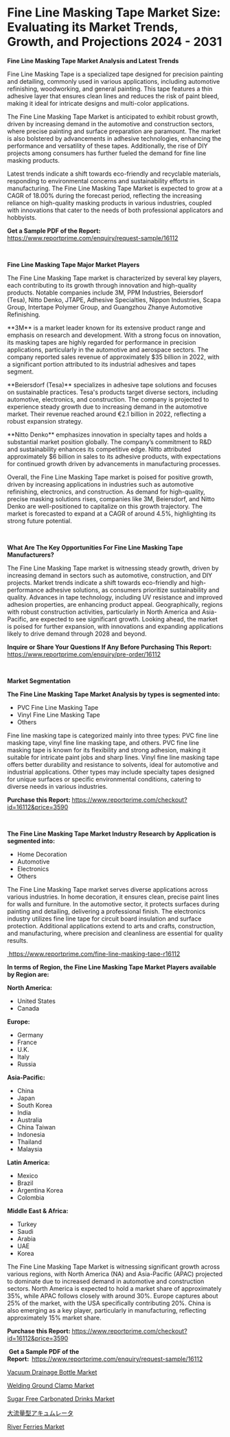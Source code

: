 <p><h1>Fine Line Masking Tape Market Size: Evaluating its Market Trends, Growth, and Projections 2024 - 2031</h1></p><p><strong>Fine Line Masking Tape Market Analysis and Latest Trends</strong></p>
<p><p>Fine Line Masking Tape is a specialized tape designed for precision painting and detailing, commonly used in various applications, including automotive refinishing, woodworking, and general painting. This tape features a thin adhesive layer that ensures clean lines and reduces the risk of paint bleed, making it ideal for intricate designs and multi-color applications.</p><p>The Fine Line Masking Tape Market is anticipated to exhibit robust growth, driven by increasing demand in the automotive and construction sectors, where precise painting and surface preparation are paramount. The market is also bolstered by advancements in adhesive technologies, enhancing the performance and versatility of these tapes. Additionally, the rise of DIY projects among consumers has further fueled the demand for fine line masking products.</p><p>Latest trends indicate a shift towards eco-friendly and recyclable materials, responding to environmental concerns and sustainability efforts in manufacturing. The Fine Line Masking Tape Market is expected to grow at a CAGR of 18.00% during the forecast period, reflecting the increasing reliance on high-quality masking products in various industries, coupled with innovations that cater to the needs of both professional applicators and hobbyists.</p></p>
<p><strong>Get a Sample PDF of the Report:&nbsp;</strong> <a href="https://www.reportprime.com/enquiry/request-sample/16112">https://www.reportprime.com/enquiry/request-sample/16112</a></p>
<p>&nbsp;</p>
<p><strong>Fine Line Masking Tape Major Market Players</strong></p>
<p><p>The Fine Line Masking Tape market is characterized by several key players, each contributing to its growth through innovation and high-quality products. Notable companies include 3M, PPM Industries, Beiersdorf (Tesa), Nitto Denko, JTAPE, Adhesive Specialties, Nippon Industries, Scapa Group, Intertape Polymer Group, and Guangzhou Zhanye Automotive Refinishing.</p><p>**3M** is a market leader known for its extensive product range and emphasis on research and development. With a strong focus on innovation, its masking tapes are highly regarded for performance in precision applications, particularly in the automotive and aerospace sectors. The company reported sales revenue of approximately $35 billion in 2022, with a significant portion attributed to its industrial adhesives and tapes segment.</p><p>**Beiersdorf (Tesa)** specializes in adhesive tape solutions and focuses on sustainable practices. Tesa's products target diverse sectors, including automotive, electronics, and construction. The company is projected to experience steady growth due to increasing demand in the automotive market. Their revenue reached around €2.1 billion in 2022, reflecting a robust expansion strategy.</p><p>**Nitto Denko** emphasizes innovation in specialty tapes and holds a substantial market position globally. The company’s commitment to R&D and sustainability enhances its competitive edge. Nitto attributed approximately $6 billion in sales to its adhesive products, with expectations for continued growth driven by advancements in manufacturing processes.</p><p>Overall, the Fine Line Masking Tape market is poised for positive growth, driven by increasing applications in industries such as automotive refinishing, electronics, and construction. As demand for high-quality, precise masking solutions rises, companies like 3M, Beiersdorf, and Nitto Denko are well-positioned to capitalize on this growth trajectory. The market is forecasted to expand at a CAGR of around 4.5%, highlighting its strong future potential.</p></p>
<p>&nbsp;</p>
<p><strong>What Are The Key Opportunities For Fine Line Masking Tape Manufacturers?</strong></p>
<p><p>The Fine Line Masking Tape market is witnessing steady growth, driven by increasing demand in sectors such as automotive, construction, and DIY projects. Market trends indicate a shift towards eco-friendly and high-performance adhesive solutions, as consumers prioritize sustainability and quality. Advances in tape technology, including UV resistance and improved adhesion properties, are enhancing product appeal. Geographically, regions with robust construction activities, particularly in North America and Asia-Pacific, are expected to see significant growth. Looking ahead, the market is poised for further expansion, with innovations and expanding applications likely to drive demand through 2028 and beyond.</p></p>
<p><strong>Inquire or Share Your Questions If Any Before Purchasing This Report:</strong> <a href="https://www.reportprime.com/enquiry/pre-order/16112">https://www.reportprime.com/enquiry/pre-order/16112</a></p>
<p>&nbsp;</p>
<p><strong>Market Segmentation</strong></p>
<p><strong>The Fine Line Masking Tape Market Analysis by types is segmented into:</strong></p>
<p><ul><li>PVC Fine Line Masking Tape</li><li>Vinyl Fine Line Masking Tape</li><li>Others</li></ul></p>
<p><p>Fine line masking tape is categorized mainly into three types: PVC fine line masking tape, vinyl fine line masking tape, and others. PVC fine line masking tape is known for its flexibility and strong adhesion, making it suitable for intricate paint jobs and sharp lines. Vinyl fine line masking tape offers better durability and resistance to solvents, ideal for automotive and industrial applications. Other types may include specialty tapes designed for unique surfaces or specific environmental conditions, catering to diverse needs in various industries.</p></p>
<p><strong>Purchase this Report:&nbsp;</strong><a href="https://www.reportprime.com/checkout?id=16112&price=3590">https://www.reportprime.com/checkout?id=16112&price=3590</a></p>
<p>&nbsp;</p>
<p><strong>The Fine Line Masking Tape Market Industry Research by Application is segmented into:</strong></p>
<p><ul><li>Home Decoration</li><li>Automotive</li><li>Electronics</li><li>Others</li></ul></p>
<p><p>The Fine Line Masking Tape market serves diverse applications across various industries. In home decoration, it ensures clean, precise paint lines for walls and furniture. In the automotive sector, it protects surfaces during painting and detailing, delivering a professional finish. The electronics industry utilizes fine line tape for circuit board insulation and surface protection. Additional applications extend to arts and crafts, construction, and manufacturing, where precision and cleanliness are essential for quality results.</p></p>
<p><a href="https://www.reportprime.com/fine-line-masking-tape-r16112">&nbsp;https://www.reportprime.com/fine-line-masking-tape-r16112</a></p>
<p><strong>In terms of Region, the Fine Line Masking Tape Market Players available by Region are:</strong></p>
<p>
    <p> <strong> North America: </strong>
        <ul>
            <li>United States</li>
            <li>Canada</li>
        </ul>
        </p> 
    <p> <strong> Europe: </strong>
        <ul>
            <li>Germany</li>
            <li>France</li>
            <li>U.K.</li>
            <li>Italy</li>
            <li>Russia</li>
        </ul>
        </p> 
    <p> <strong> Asia-Pacific: </strong>
        <ul>
            <li>China</li>
            <li>Japan</li>
            <li>South Korea</li>
            <li>India</li>
            <li>Australia</li>
            <li>China Taiwan</li>
            <li>Indonesia</li>
            <li>Thailand</li>
            <li>Malaysia</li>
        </ul>
        </p> 
    <p> <strong> Latin America: </strong>
        <ul>
            <li>Mexico</li>
            <li>Brazil</li>
            <li>Argentina Korea</li>
            <li>Colombia</li>
        </ul>
        </p> 
    <p> <strong> Middle East & Africa: </strong>
        <ul>
            <li>Turkey</li>
            <li>Saudi</li>
            <li>Arabia</li>
            <li>UAE</li>
            <li>Korea</li>
        </ul>
    </p>
    </p>
<p><p>The Fine Line Masking Tape Market is witnessing significant growth across various regions, with North America (NA) and Asia-Pacific (APAC) projected to dominate due to increased demand in automotive and construction sectors. North America is expected to hold a market share of approximately 35%, while APAC follows closely with around 30%. Europe captures about 25% of the market, with the USA specifically contributing 20%. China is also emerging as a key player, particularly in manufacturing, reflecting approximately 15% market share.</p></p>
<p><strong>Purchase this Report: </strong><a href="https://www.reportprime.com/checkout?id=16112&price=3590">https://www.reportprime.com/checkout?id=16112&price=3590</a></p>
<p>&nbsp;<strong>Get a Sample PDF of the Report:&nbsp;&nbsp;</strong><a href="https://www.reportprime.com/enquiry/request-sample/16112">https://www.reportprime.com/enquiry/request-sample/16112</a></p>
<p><strong></strong></p>
<p><p><a href="https://www.linkedin.com/pulse/vacuum-drainage-bottle-market-analysis-report-global-insights-3dtwf?trackingId=WIpufH%2FZQ96YPxTevtenJQ%3D%3D">Vacuum Drainage Bottle Market</a></p><p><a href="https://www.linkedin.com/pulse/strategic-insights-global-welding-ground-clamp-market-trends-wksac?trackingId=Fneh4tMAS%2FCH3HOKJWifwQ%3D%3D">Welding Ground Clamp Market</a></p><p><a href="https://medium.com/@stevenlane654/the-global-market-overview-of-the-sugar-free-carbonated-drinks-market-provides-a-unique-5c1197bab2e7">Sugar Free Carbonated Drinks Market</a></p><p><a href="https://medium.com/@shawnsmihv6/high-flow-type-accumulators-market-%E3%81%AF-%E3%82%B3%E3%82%B9%E3%83%88%E7%AE%A1%E7%90%86%E3%81%A8%E5%8A%B9%E7%8E%87%E5%90%91%E4%B8%8A%E3%82%92%E5%84%AA%E5%85%88%E3%81%97%E3%81%BE%E3%81%99-%E3%81%95%E3%82%89%E3%81%AB-%E5%A0%B1%E5%91%8A%E6%9B%B8%E3%81%AF%E5%B8%82%E5%A0%B4%E3%81%AE%E9%9C%80%E8%A6%81%E9%9D%A2%E3%81%A8%E4%BE%9B%E7%B5%A6%E9%9D%A2%E3%81%AE%E4%B8%A1%E6%96%B9%E3%82%92%E3%82%AB%E3%83%90%E3%83%BC%E3%81%97%E3%81%A6%E3%81%84%E3%81%BE%E3%81%99-high-flow-6c706df31353?postPublishedType=initial">大流量型アキュムレータ</a></p><p><a href="https://issuu.com/reportprime-2/docs/river-ferries-market-size-2030.pptx_ceefbadd92a109">River Ferries Market</a></p></p>